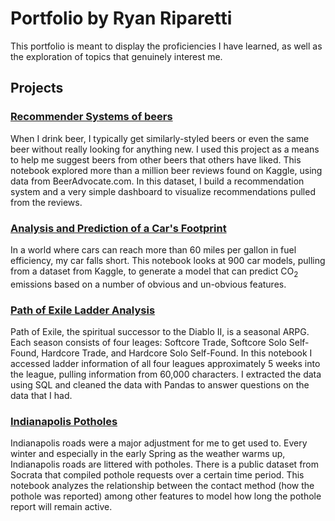 # Portfolio by Ryan Riparetti

This portfolio is meant to display the proficiencies I have learned, as well as the exploration of topics that genuinely interest me. 

## Projects

### [Recommender Systems of beers](https://nbviewer.org/github/ryanriparetti/ryanriparetti.github.io/blob/main/Beer_Reviews.ipynb)
When I drink beer, I typically get similarly-styled beers or even the same beer without really looking for anything new. I used this project as a means to help me suggest beers from other beers that others have liked. This notebook explored more than a million beer reviews found on Kaggle, using data from BeerAdvocate.com. In this dataset, I build a recommendation system  and a very simple dashboard to visualize recommendations pulled from the reviews.

### [Analysis and Prediction of a Car's Footprint](https://nbviewer.org/github/ryanriparetti/ryanriparetti.github.io/blob/main/2022%20Fuel%20Consumption%20Rating.ipynb)
In a world where cars can reach more than 60 miles per gallon in fuel efficiency, my car falls short. This notebook looks at 900 car models, pulling from a dataset from Kaggle, to generate a model that can predict CO<sub>2</sub> emissions based on a number of obvious and un-obvious features.

### [Path of Exile Ladder Analysis](https://nbviewer.org/github/ryanriparetti/ryanriparetti.github.io/blob/main/Path%20of%20Exile%20API%20Queries.ipynb)

Path of Exile, the spiritual successor to the Diablo II, is a seasonal ARPG. Each season consists of four leages: Softcore Trade, Softcore Solo Self-Found, Hardcore Trade, and Hardcore Solo Self-Found. In this notebook I accessed ladder information of all four leagues approximately 5 weeks into the league, pulling information from 60,000 characters. I extracted the data using SQL and cleaned the data with Pandas to answer questions on the data that I had. 

### [Indianapolis Potholes]()

Indianapolis roads were a major adjustment for me to get used to. Every winter and especially in the early Spring as the weather warms up, Indianapolis roads are littered with potholes. There is a public dataset from Socrata that compiled pothole requests over a certain time period. This notebook analyzes the relationship between the contact method (how the pothole was reported) among other features to model how long the pothole report will remain active.
